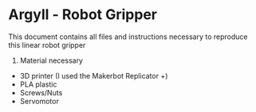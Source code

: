 # Argyll - Robot Gripper

This document contains all files and instructions necessary to reproduce this linear robot gripper

1. Material necessary
  - 3D printer (I used the Makerbot Replicator +)
  - PLA plastic
  - Screws/Nuts
  - Servomotor
